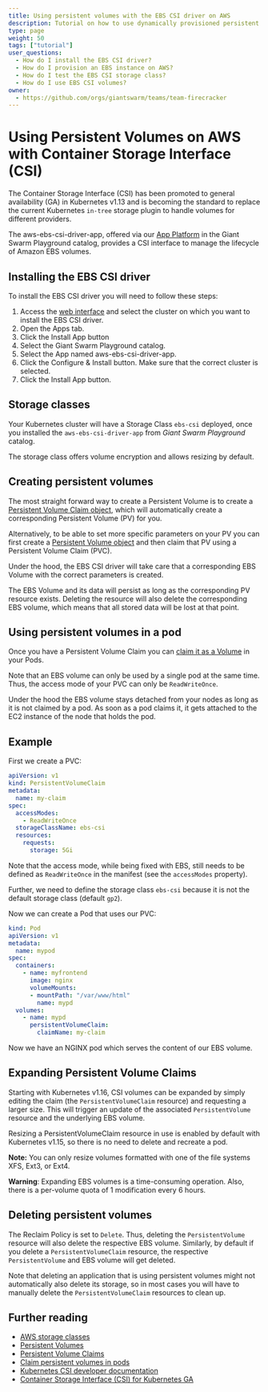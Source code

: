 ```yaml
---
title: Using persistent volumes with the EBS CSI driver on AWS
description: Tutorial on how to use dynamically provisioned persistent volumes with the EBS CSI driver on a cluster running on Amazon Web Services (AWS)."
type: page
weight: 50
tags: ["tutorial"]
user_questions:
  - How do I install the EBS CSI driver?
  - How do I provision an EBS instance on AWS?
  - How do I test the EBS CSI storage class?
  - How do I use EBS CSI volumes?
owner:
  - https://github.com/orgs/giantswarm/teams/team-firecracker
---
```


# Using Persistent Volumes on AWS with Container Storage Interface (CSI)

The Container Storage Interface (CSI) has been promoted to general availability (GA) in Kubernetes v1.13 and is becoming the standard to replace the current Kubernetes `in-tree` storage plugin to handle volumes for different providers.

The aws-ebs-csi-driver-app, offered via our [App Platform](/basics/app-platform/) in the Giant Swarm Playground catalog, provides a CSI interface to manage the lifecycle of Amazon EBS volumes.

## Installing the EBS CSI driver

To install the EBS CSI driver you will need to follow these steps:

1. Access the [web interface](/reference/web-interface/) and select the cluster on which you want to install the EBS CSI driver.
2. Open the Apps tab.
3. Click the Install App button
4. Select the Giant Swarm Playground catalog.
5. Select the App named aws-ebs-csi-driver-app.
6. Click the Configure & Install button. Make sure that the correct cluster is selected.
7. Click the Install App button.

## Storage classes

Your Kubernetes cluster will have a Storage Class `ebs-csi` deployed, once you installed the `aws-ebs-csi-driver-app` from _Giant Swarm Playground_ catalog.

The storage class offers volume encryption and allows resizing by default.

## Creating persistent volumes

The most straight forward way to create a Persistent Volume is to create a [Persistent Volume Claim object](https://kubernetes.io/docs/concepts/storage/persistent-volumes/#persistentvolumeclaims), which will automatically create a corresponding Persistent Volume (PV) for you.

Alternatively, to be able to set more specific parameters on your PV you can first create a [Persistent Volume object](https://kubernetes.io/docs/concepts/storage/persistent-volumes/#persistent-volumes) and then claim that PV using a Persistent Volume Claim (PVC).

Under the hood, the EBS CSI driver will take care that a corresponding EBS Volume with the correct parameters is created.

The EBS Volume and its data will persist as long as the corresponding PV resource exists. Deleting the resource will also delete the corresponding EBS volume, which means that all stored data will be lost at that point.

## Using persistent volumes in a pod

Once you have a Persistent Volume Claim you can [claim it as a Volume](https://kubernetes.io/docs/concepts/storage/persistent-volumes/#claims-as-volumes) in your Pods.

Note that an EBS volume can only be used by a single pod at the same time. Thus, the access mode of your PVC can only be `ReadWriteOnce`.

Under the hood the EBS volume stays detached from your nodes as long as it is not claimed by a pod. As soon as a pod claims it, it gets attached to the EC2 instance of the node that holds the pod.

## Example

First we create a PVC:

```yaml
apiVersion: v1
kind: PersistentVolumeClaim
metadata:
  name: my-claim
spec:
  accessModes:
    - ReadWriteOnce
  storageClassName: ebs-csi
  resources:
    requests:
      storage: 5Gi
```

Note that the access mode, while being fixed with EBS, still needs to be defined as `ReadWriteOnce` in the manifest (see the `accessModes` property).

Further, we need to define the storage class `ebs-csi` because it is not the default storage class (default `gp2`).

Now we can create a Pod that uses our PVC:

```yaml
kind: Pod
apiVersion: v1
metadata:
  name: mypod
spec:
  containers:
    - name: myfrontend
      image: nginx
      volumeMounts:
      - mountPath: "/var/www/html"
        name: mypd
  volumes:
    - name: mypd
      persistentVolumeClaim:
        claimName: my-claim
```

Now we have an NGINX pod which serves the content of our EBS volume.

## Expanding Persistent Volume Claims

Starting with Kubernetes v1.16, CSI volumes can be expanded by simply editing the claim (the `PersistentVolumeClaim` resource) and requesting a larger size. This will trigger an update of the associated `PersistentVolume` resource and the underlying EBS volume.

Resizing a PersistentVolumeClaim resource in use is enabled by default with Kubernetes v1.15, so there is no need to delete and recreate a pod.

**Note:** You can only resize volumes formatted with one of the file systems XFS, Ext3, or Ext4.

__Warning__: Expanding EBS volumes is a time-consuming operation. Also, there is a per-volume quota of 1 modification every 6 hours.

## Deleting persistent volumes

The Reclaim Policy is set to `Delete`. Thus, deleting the `PersistentVolume` resource will also delete the respective EBS volume. Similarly, by default if you delete a `PersistentVolumeClaim` resource, the respective `PersistentVolume` and EBS volume will get deleted.

Note that deleting an application that is using persistent volumes might not automatically also delete its storage, so in most cases you will have to manually delete the `PersistentVolumeClaim` resources to clean up.

## Further reading

- [AWS storage classes](https://kubernetes.io/docs/concepts/storage/persistent-volumes/#aws)
- [Persistent Volumes](https://kubernetes.io/docs/concepts/storage/persistent-volumes/#persistent-volumes)
- [Persistent Volume Claims](https://kubernetes.io/docs/concepts/storage/persistent-volumes/#persistentvolumeclaims)
- [Claim persistent volumes in pods](https://kubernetes.io/docs/concepts/storage/persistent-volumes/#claims-as-volumes)
- [Kubernetes CSI developer documentation](https://kubernetes-csi.github.io/docs/)
- [Container Storage Interface (CSI) for Kubernetes GA](https://kubernetes.io/blog/2019/01/15/container-storage-interface-ga/)
